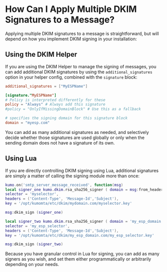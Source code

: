 # How Can I Apply Multiple DKIM Signatures to a Message?

Applying multiple DKIM signatures to a message is straightforward, but will depend on how you implement DKIM signing in your installation:

## Using the DKIM Helper

If you are using the DKIM Helper to manage the signing of messages, you can add additional DKIM signatures by using the `additional_signatures` option in your helper config, combined with the `signature` block:

```toml
additional_signatures = ["MyESPName"]

[signature."MyESPName"]
# Policy is interpreted differently for these
policy = "Always" # Always add this signature
#policy = "OnlyIfMissingDomainBlock" # Use this as a fallback

# specifies the signing domain for this signature block
domain = "myesp.com"
```

You can add as many additional signatures as needed, and selectively decide whether those signatures are used globally or only when the sending domain does not have a signature of its own.

## Using Lua

If you are directly controlling DKIM signing using Lua, additional signatures are simply a matter of calling the signing module more than once:

```lua
kumo.on('smtp_server_message_received', function(msg)
local signer_one kumo.dkim.rsa_sha256_signer ( domain = msg:from_header().domain,
selector = 'myselector',
headers = ('Content-Type', 'Message-Id','Subject'),
key = '/opt/kumomta/etc/dkim/mydomain.com/myselector.key'

msg:dkim_sign (signer_one)

local signer_two kumo.dkim.rsa_sha256_signer ( domain = 'my_esp_domain.com',
selector = 'my_esp_selector',
headers = ('Content-Type', 'Message-Id','Subject'),
key = '/opt/kumomta/etc/dkim/my_esp_domain.com/my_esp_selector.key'

msg:dkim_sign (signer_two)
```

Because you have granular control in Lua for signing, you can add as many signers as you wish, and set them either programmatically or arbitrarily depending on your needs.
